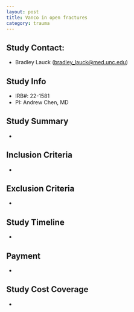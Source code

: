 ```yaml
---
layout: post
title: Vanco in open fractures
category: trauma
---
```


## Study Contact:  
- Bradley Lauck (bradley_lauck@med.unc.edu)


## Study Info
- IRB#: 22-1581 
- PI: Andrew Chen, MD

## Study Summary
-

##  Inclusion Criteria

- 

##  Exclusion Criteria

- 

## Study Timeline

- 

## Payment
- 

## Study Cost Coverage
- 

